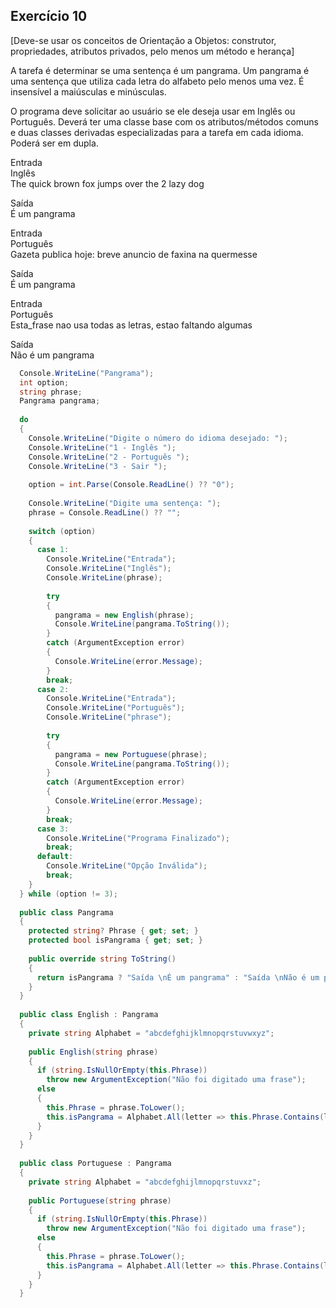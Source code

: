 ## Exercício 10

[Deve-se usar os conceitos de Orientação a Objetos: construtor, propriedades, atributos privados, pelo menos um método e herança] 

A tarefa é determinar se uma sentença é um pangrama. Um pangrama é uma sentença que utiliza cada letra do alfabeto pelo menos uma vez. É insensível a maiúsculas e minúsculas.

O programa deve solicitar ao usuário se ele deseja usar em Inglês ou Português. Deverá ter uma classe base com os atributos/métodos comuns e duas classes derivadas especializadas para a tarefa em cada idioma.  Poderá ser em dupla.

Entrada<br>
Inglês<br>
The quick brown fox jumps over the 2 lazy dog

Saída <br>
É um pangrama

Entrada<br>
Português<br>
Gazeta publica hoje: breve anuncio de faxina na quermesse

Saída<br>
É um pangrama

Entrada<br>
Português<br>
Esta_frase nao usa todas as letras, estao faltando algumas

Saída<br>
Não é um pangrama

```csharp
  Console.WriteLine("Pangrama");
  int option;
  string phrase;
  Pangrama pangrama;
  
  do
  {
    Console.WriteLine("Digite o número do idioma desejado: ");
    Console.WriteLine("1 - Inglês ");
    Console.WriteLine("2 - Português ");
    Console.WriteLine("3 - Sair ");
  
    option = int.Parse(Console.ReadLine() ?? "0");
  
    Console.WriteLine("Digite uma sentença: ");
    phrase = Console.ReadLine() ?? "";
  
    switch (option)
    {
      case 1:
        Console.WriteLine("Entrada");
        Console.WriteLine("Inglês");
        Console.WriteLine(phrase);
  
        try
        {
          pangrama = new English(phrase);
          Console.WriteLine(pangrama.ToString());
        }
        catch (ArgumentException error)
        {
          Console.WriteLine(error.Message);
        }
        break;
      case 2:
        Console.WriteLine("Entrada");
        Console.WriteLine("Português");
        Console.WriteLine("phrase");
  
        try
        {
          pangrama = new Portuguese(phrase);
          Console.WriteLine(pangrama.ToString());
        }
        catch (ArgumentException error)
        {
          Console.WriteLine(error.Message);
        }
        break;
      case 3:
        Console.WriteLine("Programa Finalizado");
        break;
      default:
        Console.WriteLine("Opção Inválida");
        break;
    }
  } while (option != 3);
  
  public class Pangrama
  {
    protected string? Phrase { get; set; }
    protected bool isPangrama { get; set; }
  
    public override string ToString()
    {
      return isPangrama ? "Saída \nÉ um pangrama" : "Saída \nNão é um pangrama";
    }
  }
  
  public class English : Pangrama
  {
    private string Alphabet = "abcdefghijklmnopqrstuvwxyz";
  
    public English(string phrase)
    {
      if (string.IsNullOrEmpty(this.Phrase))
        throw new ArgumentException("Não foi digitado uma frase");
      else
      {
        this.Phrase = phrase.ToLower();
        this.isPangrama = Alphabet.All(letter => this.Phrase.Contains(letter));
      }
    }
  }
  
  public class Portuguese : Pangrama
  {
    private string Alphabet = "abcdefghijlmnopqrstuvxz";
  
    public Portuguese(string phrase)
    {
      if (string.IsNullOrEmpty(this.Phrase))
        throw new ArgumentException("Não foi digitado uma frase");
      else
      {
        this.Phrase = phrase.ToLower();
        this.isPangrama = Alphabet.All(letter => this.Phrase.Contains(letter));
      }
    }
  }
```
